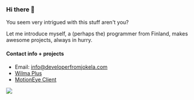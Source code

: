 ### Hi there 👋

You seem very intrigued with this stuff aren't you?

Let me introduce myself, a (perhaps the) programmer from Finland, makes awesome projects, always in hurry.

#### Contact info + projects
- Email: [info@developerfromjokela.com](mailto:info@developerfromjokela.com)
- [Wilma Plus](https://github.com/wilmaplus/)
- [MotionEye Client](https://github.com/developerfromjokela/motioneye-client)
<img align="left" src="https://github-readme-stats.vercel.app/api?username=developerfromjokela&show_icons=true&theme=merko&count_private=true"/>

